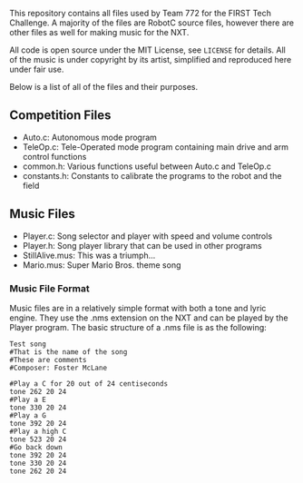 This repository contains all files used by Team 772 for the FIRST Tech Challenge. A majority of the files are RobotC source files, however there are other files as well for making music for the NXT.

All code is open source under the MIT License, see `LICENSE` for details. All of the music is under copyright by its artist, simplified and reproduced here under fair use.

Below is a list of all of the files and their purposes.

Competition Files
-----------------
- Auto.c: Autonomous mode program
- TeleOp.c: Tele-Operated mode program containing main drive and arm control functions
- common.h: Various functions useful between Auto.c and TeleOp.c
- constants.h: Constants to calibrate the programs to the robot and the field

Music Files
-----------
- Player.c: Song selector and player with speed and volume controls
- Player.h: Song player library that can be used in other programs
- StillAlive.mus: This was a triumph...
- Mario.mus: Super Mario Bros. theme song

### Music File Format ###
Music files are in a relatively simple format with both a tone and lyric engine. They use the .nms extension on the NXT and can be played by the Player program. The basic structure of a .nms file is as the following:
```
Test song
#That is the name of the song
#These are comments
#Composer: Foster McLane

#Play a C for 20 out of 24 centiseconds
tone 262 20 24
#Play a E
tone 330 20 24
#Play a G
tone 392 20 24
#Play a high C
tone 523 20 24
#Go back down
tone 392 20 24
tone 330 20 24
tone 262 20 24
```
